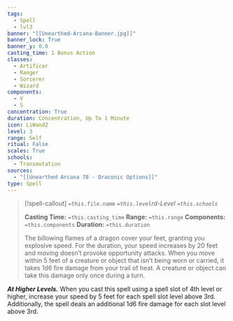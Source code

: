 ```yaml
---
tags:
  - Spell
  - lvl3
banner: "[[Unearthed-Arcana-Banner.jpg]]"
banner_lock: True
banner_y: 0.0
casting_time: 1 Bonus Action
classes:
  - Artificer
  - Ranger
  - Sorcerer
  - Wizard
components:
  - V
  - S
concentration: True
duration: Concentration, Up To 1 Minute
icon: LiWand2
level: 3
range: Self
ritual: False
scales: True
schools:
  - Transmutation
sources:
  - "[[Unearthed Arcana 78 - Draconic Options]]"
type: Spell
---
```

>[!spell-callout] `=this.file.name`
>*`=this.level`rd-Level `=this.schools`*
>
>**Casting Time:** `=this.casting_time`
>**Range:** `=this.range`
>**Components:** `=this.components`
>**Duration:** `=this.duration`
>
>The billowing flames of a dragon cover your feet, granting you explosive speed. For the duration, your speed increases by 20 feet and moving doesn’t provoke opportunity attacks. When you move within 5 feet of a creature or object that isn’t being worn or carried, it takes 1d6 fire damage from your trail of heat. A creature or object can take this damage only once during a turn.
>
>
***At Higher Levels.*** When you cast this spell using a spell slot of 4th level or higher, increase your speed by 5 feet for each spell slot level above 3rd. Additionally, the spell deals an additional 1d6 fire damage for each slot level above 3rd.